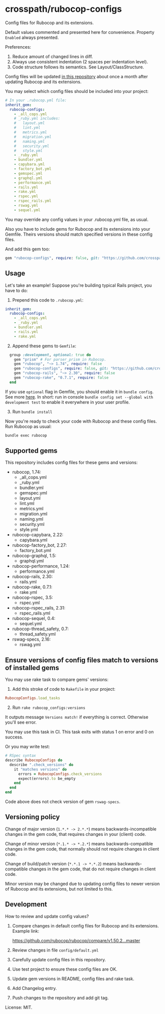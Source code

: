 # crosspath/rubocop-configs

Config files for Rubocop and its extensions.

Default values commented and presented here for convenience.
Property `Enabled` always presented.

Preferences:
1. Reduce amount of changed lines in diff.
2. Always use consistent indentation (2 spaces per indentation level).
3. Code structure follows its semantics. See Layout/ClassStructure.

Config files will be updated
[in this repository](https://github.com/crosspath/rubocop-configs)
about once a month after updating Rubocop and its extensions.

You may select which config files should be included into your project:

```yaml
# In your .rubocop.yml file:
inherit_gem:
  rubocop-configs:
    - _all_cops.yml
    # _ruby.yml includes:
    #   layout.yml
    #   lint.yml
    #   metrics.yml
    #   migration.yml
    #   naming.yml
    #   security.yml
    #   style.yml
    - _ruby.yml
    - bundler.yml
    - capybara.yml
    - factory_bot.yml
    - gemspec.yml
    - graphql.yml
    - performance.yml
    - rails.yml
    - rake.yml
    - rspec.yml
    - rspec_rails.yml
    - rswag.yml
    - sequel.yml
```

You may override any config values in your .rubocop.yml file, as usual.

Also you have to include gems for Rubocop and its extensions into your Gemfile. Theirs versions should match specified versions in these config files.

And add this gem too:

```ruby
gem "rubocop-configs", require: false, git: "https://github.com/crosspath/rubocop-configs.git"
```

## Usage

Let's take an example! Suppose you're building typical Rails project, you have to do:

1. Prepend this code to `.rubocop.yml`:

  ```yaml
  inherit_gem:
    rubocop-configs:
      - _all_cops.yml
      - _ruby.yml
      - bundler.yml
      - rails.yml
      - rake.yml
  ```

2. Append these gems to `Gemfile`:

  ```ruby
    group :development, optional: true do
      gem "prism" # For parser_prism in Rubocop.
      gem "rubocop", "~> 1.74", require: false
      gem "rubocop-configs", require: false, git: "https://github.com/crosspath/rubocop-configs.git"
      gem "rubocop-rails", "~> 2.30", require: false
      gem "rubocop-rake", "0.7.1", require: false
    end
  ```

If you use `optional` flag in Gemfile, you should enable it in `bundle config`. See more
[here](https://bundler.io/v2.4/man/bundle-config.1.html). In short: run in console
`bundle config set --global with development test` to enable it everywhere in your user profile.

3. Run `bundle install`

Now you're ready to check your code with Rubocop and these config files. Run Rubocop as usual:

```sh
bundle exec rubocop
```

## Supported gems

This repository includes config files for these gems and versions:

* rubocop, 1.74:
  - _all_cops.yml
  - _ruby.yml
  - bundler.yml
  - gemspec.yml
  - layout.yml
  - lint.yml
  - metrics.yml
  - migration.yml
  - naming.yml
  - security.yml
  - style.yml
* rubocop-capybara, 2.22:
  - capybara.yml
* rubocop-factory_bot, 2.27:
  - factory_bot.yml
* rubocop-graphql, 1.5:
  - graphql.yml
* rubocop-performance, 1.24:
  - performance.yml
* rubocop-rails, 2.30:
  - rails.yml
* rubocop-rake, 0.7.1:
  - rake.yml
* rubocop-rspec, 3.5:
  - rspec.yml
* rubocop-rspec_rails, 2.31:
  - rspec_rails.yml
* rubocop-sequel, 0.4:
  - sequel.yml
* rubocop-thread_safety, 0.7:
  - thread_safety.yml
* rswag-specs, 2.16:
  - rswag.yml

## Ensure versions of config files match to versions of installed gems

You may use rake task to compare gems' versions:

1. Add this stroke of code to `Rakefile` in your project:

  ```ruby
  RubocopConfigs.load_tasks
  ```

2. Run `rake rubocop_configs:versions`

It outputs message `Versions match!` if everything is correct. Otherwise you'll see error.

You may use this task in CI. This task exits with status 1 on error and 0 on success.

Or you may write test:

```ruby
# RSpec syntax
describe RubocopConfigs do
  describe ".check_versions" do
    it "matches versions" do
      errors = RubocopConfigs.check_versions
      expect(errors).to be_empty
    end
  end
end
```

Code above does not check version of gem `rswag-specs`.

## Versioning policy

Change of major version (`1.*.* -> 2.*.*`) means backwards-incompatible changes in the gem code,
that requires changes in your (client) code.

Change of minor version (`*.1.* -> *.2.*`) means backwards-compatible changes in the gem code, that
normally should not require changes in client code.

Change of build/patch version (`*.*.1 -> *.*.2`) means backwards-compatible changes in the gem code,
that do not require changes in client code.

Minor version may be changed due to updating config files to newer version of Rubocop and its
extensions, but not limited to this.

## Development

How to review and update config values?

1. Compare changes in default config files for Rubocop and its extensions. Example link:

    https://github.com/rubocop/rubocop/compare/v1.50.2...master

2. Review changes in file `config/default.yml`
3. Carefully update config files in this repository.
4. Use test project to ensure these config files are OK.
5. Update gem versions in README, config files and rake task.
6. Add Changelog entry.
7. Push changes to the repository and add git tag.

License: MIT.
